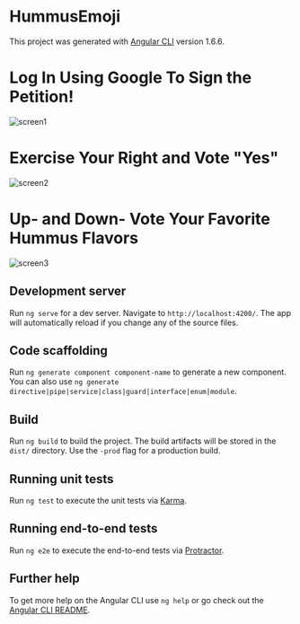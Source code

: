 # HummusEmoji

This project was generated with [Angular CLI](https://github.com/angular/angular-cli) version 1.6.6.

# Log In Using Google To Sign the Petition! 

![screen1](https://raw.githubusercontent.com/krosenk729/hummus-petition/master/src/assets/img/screenshot-1.png)


# Exercise Your Right and Vote "Yes" 

![screen2](https://raw.githubusercontent.com/krosenk729/hummus-petition/master/src/assets/img/screenshot-2.png)


# Up- and Down- Vote Your Favorite Hummus Flavors

![screen3](https://raw.githubusercontent.com/krosenk729/hummus-petition/master/src/assets/img/screenshot-3.png)




## Development server

Run `ng serve` for a dev server. Navigate to `http://localhost:4200/`. The app will automatically reload if you change any of the source files.

## Code scaffolding

Run `ng generate component component-name` to generate a new component. You can also use `ng generate directive|pipe|service|class|guard|interface|enum|module`.

## Build

Run `ng build` to build the project. The build artifacts will be stored in the `dist/` directory. Use the `-prod` flag for a production build.

## Running unit tests

Run `ng test` to execute the unit tests via [Karma](https://karma-runner.github.io).

## Running end-to-end tests

Run `ng e2e` to execute the end-to-end tests via [Protractor](http://www.protractortest.org/).

## Further help

To get more help on the Angular CLI use `ng help` or go check out the [Angular CLI README](https://github.com/angular/angular-cli/blob/master/README.md).
